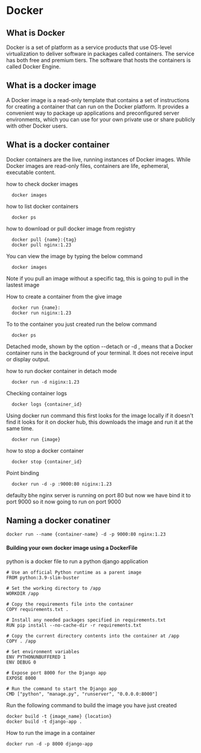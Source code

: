 
# Docker 

## What is Docker 
Docker is a set of platform as a service products that use OS-level virtualization to deliver software in packages called containers. The service has both free and premium tiers. The software that hosts the containers is called Docker Engine.

## What is a docker image 
A Docker image is a read-only template that contains a set of instructions for creating a container that can run on the Docker platform. It provides a convenient way to package up applications and preconfigured server environments, which you can use for your own private use or share publicly with other Docker users.


## What is a docker container
Docker containers are the live, running instances of Docker images. While Docker images are read-only files, containers are life, ephemeral, executable content.



how to check docker images 

```docker
  docker images 
```

how to list docker containers 

```docker 
  docker ps 
```

how to download or pull docker image from registry

```docker
  docker pull {name}:{tag} 
  docker pull nginx:1.23
```
You can view the image by typing the below command

```docker
  docker images
```
Note if you pull an image without a specific tag, this is going to pull in the lastest image 

How to create a container from the give image 

```docker
  docker run {name}:
  docker run niginx:1.23
```
To to the container you just created run the below command 
```docker
  docker ps 
```
Detached mode, shown by the option --detach or -d , means that a Docker container runs in the background of your terminal. It does not receive input or display output.

how to run docker container in detach mode 
```docker
  docker run -d niginx:1.23
```

Checking container logs 
```docker
  docker logs {container_id}
```
Using docker run command 
this first looks for the image locally if it doesn't find it looks for it on docker hub, this downloads the image and run it at the same time.

```docker
  docker run {image}
```

how to stop a docker container 

```docker
  docker stop {container_id}
```

Point binding 

```docker
  docker run -d -p :9000:80 niginx:1.23
```
defaulty bhe nginx server is running on port 80 but now we have bind it to port 9000 so it now going to run on port 9000

## Naming a docker conatiner 

```docker
docker run --name {container-name} -d -p 9000:80 nginx:1.23
```

#### Building your own docker image using a DockerFile 

python is a docker file to run a python django application 
 
 ```docker
# Use an official Python runtime as a parent image
FROM python:3.9-slim-buster

# Set the working directory to /app
WORKDIR /app

# Copy the requirements file into the container
COPY requirements.txt .

# Install any needed packages specified in requirements.txt
RUN pip install --no-cache-dir -r requirements.txt

# Copy the current directory contents into the container at /app
COPY . /app

# Set environment variables
ENV PYTHONUNBUFFERED 1
ENV DEBUG 0

# Expose port 8000 for the Django app
EXPOSE 8000

# Run the command to start the Django app
CMD ["python", "manage.py", "runserver", "0.0.0.0:8000"]

```

Run the following command to build the image you have just created 

```docker
docker build -t {image_name} {location}
docker build -t django-app .
```

How to run the image in a container 

```docker
docker run -d -p 8000 django-app
```
